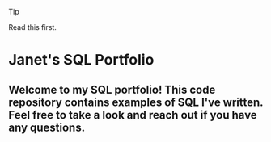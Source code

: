 >[!TIP]
>Read this first.

# Janet's SQL Portfolio

## Welcome to my SQL portfolio! This code repository contains examples of SQL I've written. Feel free to take a look and reach out if you have any questions.
